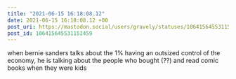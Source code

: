 ```yaml
---
title: "2021-06-15 16:18:08.12"
date: 2021-06-15 16:18:08.12 +00
post_uri: https://mastodon.social/users/gravely/statuses/106415645531152459
post_id: 106415645531152459
---
```

when bernie sanders talks about the 1% having an outsized control of the economy, he is talking about the people who bought (??) and read comic books when they were kids



